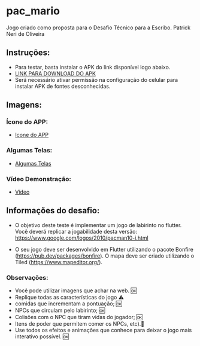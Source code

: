 # pac_mario

Jogo criado como proposta para o Desafio Técnico para a Escribo.
Patrick Neri de Oliveira

## Instruções:
- Para testar, basta instalar o APK do link disponível logo abaixo.
- [LINK PARA DOWNLOAD DO APK](https://drive.google.com/file/d/1bpGpl9CyOPfxkiCHLIjZMjv6NSKEUlhH/view?usp=sharing)
- Será necessário ativar permissão na configuração do celular para instalar APK de fontes desconhecidas.

## Imagens:
### Ícone do APP:

- [Icone do APP](https://photos.app.goo.gl/dQvMGBd8zfpfPrGF6)

### Algumas Telas:
- [Algumas Telas](https://photos.app.goo.gl/XMj6cmwNQBReVVad8)

### Vídeo Demonstração:
- [Vídeo](https://drive.google.com/file/d/1c-0KijaSqObZibKBZK-BXu5dSwNbeLtS/view?usp=sharing)

## Informações do desafio:
- O objetivo deste teste é implementar um jogo de labirinto no flutter. Você deverá replicar a jogabilidade desta versão:
https://www.google.com/logos/2010/pacman10-i.html

- O seu jogo deve ser desenvolvido em Flutter utilizando o pacote Bonfire (https://pub.dev/packages/bonfire). O mapa deve ser criado utilizando o Tiled (https://www.mapeditor.org/).

### Observações:
- Você pode utilizar imagens que achar na web. 🆗
- Replique todas as características do jogo ⚠️
- comidas que incrementam a pontuação; 🆗
- NPCs que circulam pelo labirinto; 🆗
- Colisões com o NPC que tiram vidas do jogador; 🆗
- Itens de poder que permitem comer os NPCs, etc).🚫
- Use todos os efeitos e animações que conhece para deixar o jogo mais interativo possível. 🆗
